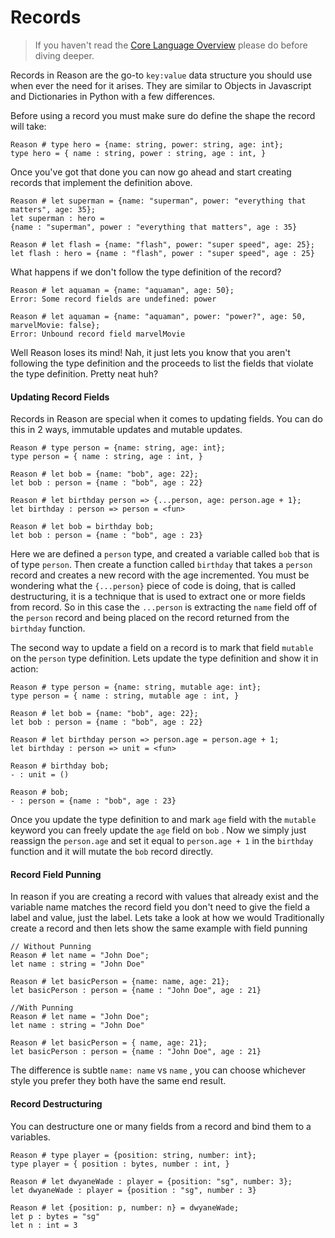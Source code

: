 # Records

> If you haven't read the [Core Language Overview](/reader/guides/native/anIntroductionToReason/coreLanguage/coreLanguage) please do before diving deeper.

Records in Reason are the go-to `key:value` data structure you should use when ever the need for it arises. They are similar to Objects in Javascript and Dictionaries in Python with a few differences.

Before using a record you must make sure do define the shape the record will take:

```reason
Reason # type hero = {name: string, power: string, age: int};
type hero = { name : string, power : string, age : int, }
```

Once you've got that done you can now go ahead and start creating records that implement the definition above.

```reason
Reason # let superman = {name: "superman", power: "everything that matters", age: 35};
let superman : hero =
{name : "superman", power : "everything that matters", age : 35}

Reason # let flash = {name: "flash", power: "super speed", age: 25};
let flash : hero = {name : "flash", power : "super speed", age : 25}
```

What happens if we don't follow the type definition of the record?

```reason
Reason # let aquaman = {name: "aquaman", age: 50};
Error: Some record fields are undefined: power

Reason # let aquaman = {name: "aquaman", power: "power?", age: 50, marvelMovie: false};
Error: Unbound record field marvelMovie
```

Well Reason loses its mind! Nah, it just lets you know that you aren't following the type definition and the proceeds to list the fields that violate the type definition. Pretty neat huh?

#### Updating Record Fields

Records in Reason are special when it comes to updating fields. You can do this in 2 ways, immutable updates and mutable updates.

```reason
Reason # type person = {name: string, age: int};
type person = { name : string, age : int, }

Reason # let bob = {name: "bob", age: 22};
let bob : person = {name : "bob", age : 22}

Reason # let birthday person => {...person, age: person.age + 1};
let birthday : person => person = <fun>

Reason # let bob = birthday bob;
let bob : person = {name : "bob", age : 23}
```

Here we are defined a `person` type, and created a variable called `bob` that is of type `person`. Then create a function called `birthday` that takes a `person` record and creates a new record with the age incremented. You must be wondering what the `{...person}` piece of code is doing, that is called destructuring, it is a technique that is used to extract one or more fields from record. So in this case the `...person` is extracting the `name` field off of the `person` record and being placed on the record returned from the `birthday` function.

The second way to update a field on a record is to mark that field `mutable` on the `person` type definition. Lets update the type definition and show it in action:

```reason
Reason # type person = {name: string, mutable age: int};
type person = { name : string, mutable age : int, }

Reason # let bob = {name: "bob", age: 22};
let bob : person = {name : "bob", age : 22}

Reason # let birthday person => person.age = person.age + 1;
let birthday : person => unit = <fun>

Reason # birthday bob;
- : unit = ()

Reason # bob;
- : person = {name : "bob", age : 23}
```

Once you update the type definition to and mark `age` field with the `mutable` keyword you can freely update the `age` field on `bob` . Now we simply just reassign the `person.age` and set it equal to `person.age + 1` in the `birthday` function and it will mutate the `bob` record directly.

#### Record Field Punning

In reason if you are creating a record with values that already exist and the variable name matches the record field you don't need to give the field a label and value, just the label. Lets take a look at how we would Traditionally create a record and then lets show the same example with field punning

```reason
// Without Punning
Reason # let name = "John Doe";
let name : string = "John Doe"

Reason # let basicPerson = {name: name, age: 21};
let basicPerson : person = {name : "John Doe", age : 21}

//With Punning
Reason # let name = "John Doe";
let name : string = "John Doe"

Reason # let basicPerson = { name, age: 21};
let basicPerson : person = {name : "John Doe", age : 21}
```

The difference is subtle `name: name` vs `name` , you can choose whichever style you prefer they both have the same end result.

#### Record Destructuring

You can destructure one or many fields from a record and bind them to a variables.

```reason
Reason # type player = {position: string, number: int};
type player = { position : bytes, number : int, }

Reason # let dwyaneWade : player = {position: "sg", number: 3};
let dwyaneWade : player = {position : "sg", number : 3}

Reason # let {position: p, number: n} = dwyaneWade;
let p : bytes = "sg"
let n : int = 3
```


